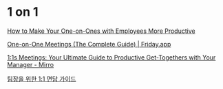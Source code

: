 # 1 on 1

[How to Make Your One-on-Ones with Employees More Productive](https://hbr.org/2016/08/how-to-make-your-one-on-ones-with-employees-more-productive)

[One-on-One Meetings (The Complete Guide) | Friday.app](https://friday.app/p/one-on-ones)

[1:1s Meetings: Your Ultimate Guide to Productive Get-Togethers with Your Manager - Mirro](https://mirro.io/1-1-meetings/)

[팀장을 위한 1:1 면담 가이드](https://hrbulletin.net/resources/tools/%ed%8c%80%ec%9e%a5%ec%9d%84-%ec%9c%84%ed%95%9c-11-%eb%a9%b4%eb%8b%b4-%ea%b0%80%ec%9d%b4%eb%93%9c/)
